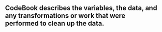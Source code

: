 ## CodeBook describes the variables, the data, and any transformations or work that were performed to clean up the data.

